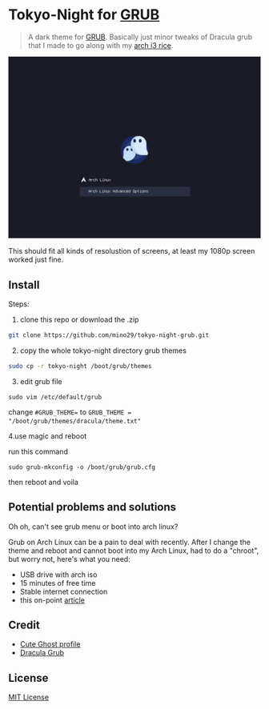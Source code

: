 # Tokyo-Night for [GRUB](https://gnu.org/software/grub/)

> A dark theme for [GRUB](https://gnu.org/software/grub/).
Basically just minor tweaks of Dracula grub that I made to go along with my
[arch i3 rice](https://github.com/mino29/arch-i3).

![Screenshot](./screenshot.png)

This should fit all kinds of resolustion of screens, at least my 1080p screen
worked just fine.

## Install

Steps:

1. clone this repo or download the .zip

```bash
git clone https://github.com/mino29/tokyo-night-grub.git
```

2. copy the whole tokyo-night directory grub themes

```bash
sudo cp -r tokyo-night /boot/grub/themes
```

3. edit grub file

```
sudo vim /etc/default/grub
```
change `#GRUB_THEME=` to
`GRUB_THEME = "/boot/grub/themes/dracula/theme.txt"`

4.use magic and reboot

run this command
```
sudo grub-mkconfig -o /boot/grub/grub.cfg
```
then reboot and voila

## Potential problems and solutions

Oh oh, can't see grub menu or boot into arch linux?

Grub on Arch Linux can be a pain to deal with recently.
After I change the theme and reboot and cannot boot into my Arch Linux, had to
do a "chroot", but worry not, here's what you need:

- USB drive with arch iso
- 15 minutes of free time
- Stable internet connection
- this on-point [article](https://www.jeremymorgan.com/tutorials/linux/how-to-reinstall-boot-loader-arch-linux/)


## Credit

- [Cute Ghost profile](https://www.flaticon.com/free-icon/ghost_1150381?term=ghost&page=1&position=52&page=1&position=52&related_id=1150381&origin=style)
- [Dracula Grub](https://draculatheme.com/grub)

## License

[MIT License](./LICENSE)
